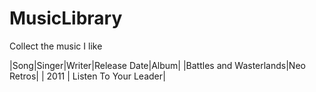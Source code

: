 # MusicLibrary
Collect the music I like

|Song|Singer|Writer|Release Date|Album|
|Battles and Wasterlands|Neo Retros| | 2011 | Listen To Your Leader|
